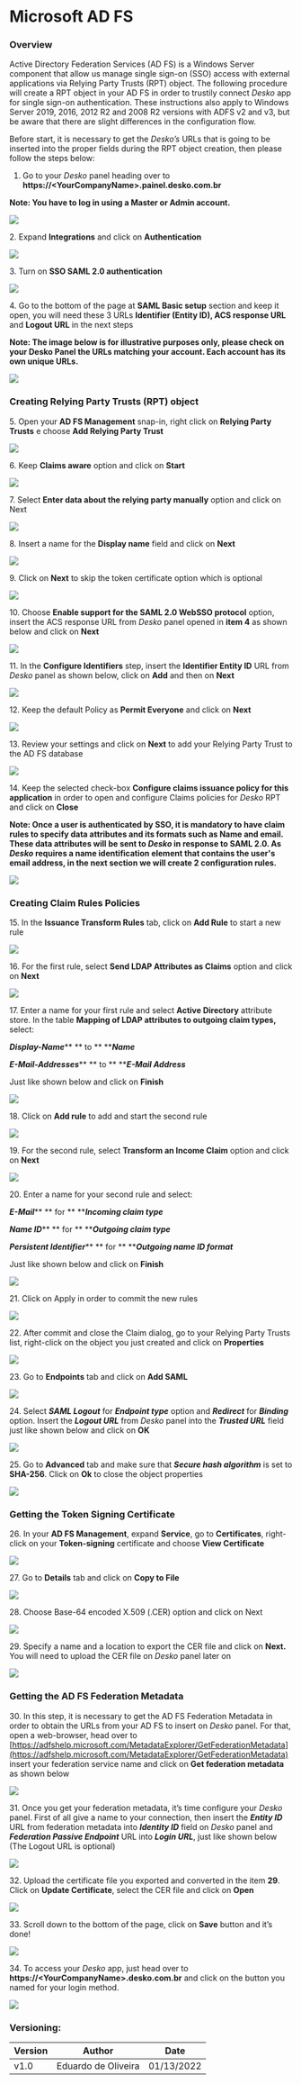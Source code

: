 # Microsoft AD FS

### Overview <a href="#_toc92963874" id="_toc92963874"></a>

Active Directory Federation Services (AD FS) is a Windows Server component that allow us manage single sign-on (SSO) access with external applications via Relying Party Trusts (RPT) object. The following procedure will create a RPT object in your AD FS in order to trustily connect _Desko_ app for single sign-on authentication. These instructions also apply to Windows Server 2019, 2016, 2012 R2 and 2008 R2 versions with ADFS v2 and v3, but be aware that there are slight differences in the configuration flow.

Before start, it is necessary to get the _Desko’s_ URLs that is going to be inserted into the proper fields during the RPT object creation, then please follow the steps below:

1. Go to your _Desko_ panel heading over to **https://\<YourCompanyName>.painel.desko.com.br**

**Note: You have to log in using a Master or Admin account.**

![](../.gitbook/assets/1)

2\.  Expand **Integrations** and click on **Authentication**

![](../.gitbook/assets/2)

3\.  Turn on **SSO SAML 2.0 authentication**

![](../.gitbook/assets/sso8.png)

4\.  Go to the bottom of the page at **SAML Basic setup** section and keep it open, you will need these 3 URLs **Identifier (Entity ID), ACS response URL** and **Logout URL** in the next steps

**Note: The image below is for illustrative purposes only, please check on your Desko Panel the URLs matching your account. Each account has its own unique URLs.**

![](<../.gitbook/assets/sso13 (1).png>)

### Creating Relying Party Trusts (RPT) object <a href="#_occ5a3rr1goy" id="_occ5a3rr1goy"></a>

5\.  Open your **AD FS Management** snap-in, right click on **Relying Party Trusts** e choose **Add Relying Party Trust**

![](../.gitbook/assets/5)

6\.  Keep **Claims aware** option and click on **Start**

![](../.gitbook/assets/6)

7\.  Select **Enter data about the relying party manually** option and click on Next

![](../.gitbook/assets/7)

8\.  Insert a name for the **Display name** field and click on **Next**

![](../.gitbook/assets/8)

9\.  Click on **Next** to skip the token certificate option which is optional

![](../.gitbook/assets/9)

10\.  Choose **Enable support for the SAML 2.0 WebSSO protocol** option, insert the ACS response URL from _Desko_ panel opened in **item 4** as shown below and click on **Next**

![](../.gitbook/assets/adfs6.png)

11\.  In the **Configure Identifiers** step, insert the **Identifier Entity ID** URL from _Desko_ panel as shown below, click on **Add** and then on **Next**

![](../.gitbook/assets/11)

12\.  Keep the default Policy as **Permit Everyone** and click on **Next**

![](../.gitbook/assets/12)

13\.  Review your settings and click on **Next** to add your Relying Party Trust to the AD FS database

![](../.gitbook/assets/13)

14\.  Keep the selected check-box **Configure claims issuance policy for this application** in order to open and configure Claims policies for _Desko_ RPT and click on **Close**

**Note: Once a user is authenticated by SSO, it is mandatory to have claim rules to specify data attributes and its formats such as Name and email. These data attributes will be sent to **_**Desko**_** in response to SAML 2.0. As **_**Desko**_** requires a name identification element that contains the user's email address, in the next section we will create 2 configuration rules.**

![](../.gitbook/assets/adfs10.png)

### Creating Claim Rules Policies <a href="#_toc92963876" id="_toc92963876"></a>

15\.  In the **Issuance Transform Rules** tab, click on **Add Rule** to start a new rule

![](../.gitbook/assets/15)

16\.  For the first rule, select **Send LDAP Attributes as Claims** option and click on **Next**

![](../.gitbook/assets/16)

17\.  Enter a name for your first rule and select **Active Directory** attribute store. In the table **Mapping of LDAP attributes to outgoing claim types,** select:

_**Display-Name**_** ** to ** **_**Name**_

_**E-Mail-Addresses**_** ** to ** **_**E-Mail Address**_

Just like shown below and click on **Finish**

![](../.gitbook/assets/17)

18\.  Click on **Add rule** to add and start the second rule

![](../.gitbook/assets/18)

19\.  For the second rule, select **Transform an Income Claim** option and click on **Next**

![](../.gitbook/assets/19)

20\.  Enter a name for your second rule and select:

_**E-Mail**_** ** for ** **_**Incoming claim type**_

_**Name ID**_** ** for ** **_**Outgoing claim type**_

_**Persistent Identifier**_** ** for ** **_**Outgoing name ID format**_

Just like shown below and click on **Finish**

![](../.gitbook/assets/20)

21\.  Click on Apply in order to commit the new rules

![](../.gitbook/assets/adfs17.png)

22\.  After commit and close the Claim dialog, go to your Relying Party Trusts list, right-click on the object you just created and click on **Properties**

![](../.gitbook/assets/adfs18.png)

23\.  Go to **Endpoints** tab and click on **Add SAML**

![](../.gitbook/assets/adfs19.png)

24\.  Select _**SAML Logout**_ for _**Endpoint type**_ option and _**Redirect**_ for _**Binding**_ option. Insert the _**Logout URL**_ from _Desko_ panel into the _**Trusted URL**_ field just like shown below and click on **OK**

![](../.gitbook/assets/adfs20.png)

25\.  Go to **Advanced** tab and make sure that _**Secure hash algorithm**_ is set to **SHA-256**. Click on **Ok** to close the object properties

![](../.gitbook/assets/adfs22.png)

### Getting the Token Signing Certificate <a href="#_toc92963877" id="_toc92963877"></a>

26\.  In your **AD FS Management**, expand **Service**, go to **Certificates**, right-click on your **Token-signing** certificate and choose **View Certificate**

![](../.gitbook/assets/adfs23.png)

27\.  Go to **Details** tab and click on **Copy to File**

![](../.gitbook/assets/adfs24.png)

28\.  Choose Base-64 encoded X.509 (.CER) option and click on Next

![](../.gitbook/assets/adfs25.png)

29\.  Specify a name and a location to export the CER file and click on **Next.** You will need to upload the CER file on _Desko_ panel later on

![](../.gitbook/assets/adfs26.png)

### Getting the AD FS Federation Metadata <a href="#_toc92963878" id="_toc92963878"></a>

30\.  In this step, it is necessary to get the AD FS Federation Metadata in order to obtain the URLs from your AD FS to insert on _Desko_ panel. For that, open a web-browser, head over to [https://adfshelp.microsoft.com/MetadataExplorer/GetFederationMetadata](https://adfshelp.microsoft.com/MetadataExplorer/GetFederationMetadata) insert your federation service name and click on **Get federation metadata** as shown below

![](../.gitbook/assets/adfs27.png)

31\.  Once you get your federation metadata, it’s time configure your _Desko_ panel. First of all give a name to your connection, then insert the _**Entity ID**_ URL from federation metadata into _**Identity ID**_ field on _Desko_ panel and _**Federation Passive Endpoint**_ URL into _**Login URL**_, just like shown below (The Logout URL is optional)

![](../.gitbook/assets/adfs28.png)

32\.  Upload the certificate file you exported and converted in the item **29**. Click on **Update Certificate**, select the CER file and click on **Open**

![](../.gitbook/assets/adfs29.png)

33\.  Scroll down to the bottom of the page, click on **Save** button and it’s done!

![](<../.gitbook/assets/okta19 (1).png>)

34\.  To access your _Desko_ app, just head over to **https://\<YourCompanyName>.desko.com.br** and click on the button you named for your login method.

![](../.gitbook/assets/Capture.PNG)

### Versioning: <a href="#_toc92963879" id="_toc92963879"></a>

| **Version** | **Author**          | **Date**   |
| ----------- | ------------------- | ---------- |
| v1.0        | Eduardo de Oliveira | 01/13/2022 |
